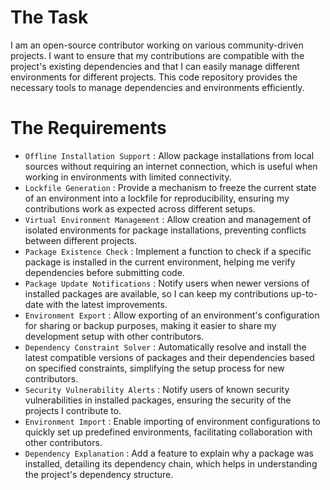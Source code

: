 # The Task

I am an open-source contributor working on various community-driven projects. I want to ensure that my contributions are compatible with the project's existing dependencies and that I can easily manage different environments for different projects. This code repository provides the necessary tools to manage dependencies and environments efficiently.

# The Requirements

* `Offline Installation Support` : Allow package installations from local sources without requiring an internet connection, which is useful when working in environments with limited connectivity.
* `Lockfile Generation` : Provide a mechanism to freeze the current state of an environment into a lockfile for reproducibility, ensuring my contributions work as expected across different setups.
* `Virtual Environment Management` : Allow creation and management of isolated environments for package installations, preventing conflicts between different projects.
* `Package Existence Check` : Implement a function to check if a specific package is installed in the current environment, helping me verify dependencies before submitting code.
* `Package Update Notifications` : Notify users when newer versions of installed packages are available, so I can keep my contributions up-to-date with the latest improvements.
* `Environment Export` : Allow exporting of an environment's configuration for sharing or backup purposes, making it easier to share my development setup with other contributors.
* `Dependency Constraint Solver` : Automatically resolve and install the latest compatible versions of packages and their dependencies based on specified constraints, simplifying the setup process for new contributors.
* `Security Vulnerability Alerts` : Notify users of known security vulnerabilities in installed packages, ensuring the security of the projects I contribute to.
* `Environment Import` : Enable importing of environment configurations to quickly set up predefined environments, facilitating collaboration with other contributors.
* `Dependency Explanation` : Add a feature to explain why a package was installed, detailing its dependency chain, which helps in understanding the project's dependency structure.
